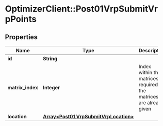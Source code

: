 # OptimizerClient::Post01VrpSubmitVrpPoints

## Properties
Name | Type | Description | Notes
------------ | ------------- | ------------- | -------------
**id** | **String** |  | 
**matrix_index** | **Integer** | Index within the matrices, required if the matrices are already given | [optional] 
**location** | [**Array&lt;Post01VrpSubmitVrpLocation&gt;**](Post01VrpSubmitVrpLocation.md) |  | [optional] 


